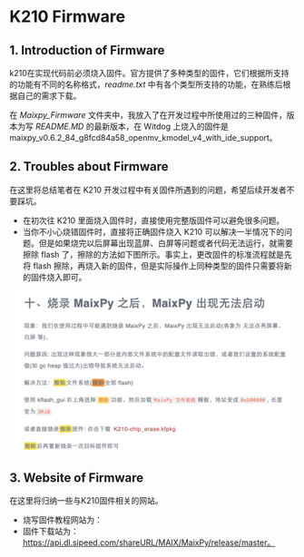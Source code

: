 # K210 Firmware

## 1. Introduction of Firmware

k210在实现代码前必须烧入固件。官方提供了多种类型的固件，它们根据所支持的功能有不同的名称格式，*readme.txt* 中有各个类型所支持的功能，在熟练后根据自己的需求下载。

在 *Maixpy_Firmware* 文件夹中，我放入了在开发过程中所使用过的三种固件，版本为写 *README.MD* 的最新版本，在 Witdog 上烧入的固件是maixpy_v0.6.2_84_g8fcd84a58_openmv_kmodel_v4_with_ide_support。

## 2. Troubles about Firmware
在这里将总结笔者在 K210 开发过程中有关固件所遇到的问题，希望后续开发者不要踩坑。

- 在初次往 K210 里面烧入固件时，直接使用完整版固件可以避免很多问题。
- 当你不小心烧错固件时，直接将正确固件烧入 K210 可以解决一半情况下的问题。但是如果烧完以后屏幕出现蓝屏、白屏等问题或者代码无法运行，就需要擦除 flash 了，擦除的方法如下图所示。事实上，更改固件的标准流程就是先将 flash 擦除，再烧入新的固件，但是实际操作上同种类型的固件只需要将新的固件烧入即可。

<div  align="center">    
    <img src="https://github.com/zgchen33/witdog_ros/raw/K210/image/cachuflash.png" width = "700" alt="擦除flash" align=center />
</div>

## 3. Website of Firmware
在这里将归纳一些与K210固件相关的网站。

- 烧写固件教程网站为：
- 固件下载站为：https://api.dl.sipeed.com/shareURL/MAIX/MaixPy/release/master。
